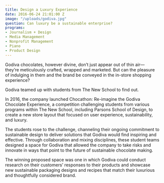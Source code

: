 ```yaml
---
title: Design a Luxury Experience
date: 2016-06-24 21:01:00 Z
image: "/uploads/godiva.jpg"
question: Can luxury be a sustainable enterprise?
programs:
- Journalism + Design
- Media Management
- Nonprofit Management
- Piano
- Product Design
---
```


Godiva chocolates, however divine, don’t just appear out of thin air— they’re meticulously crafted, wrapped and marketed. But can the pleasure of indulging in them and the brand be conveyed in the in-store shopping experience?

Godiva teamed up with students from The New School to find out. 

In 2016, the company launched Chocathon: Re-imagine the Godiva Chocolate Experience, a competition challenging students from various programs within The New School, including Parsons School of Design, to create a new store layout that focused on user experience, sustainability, and luxury. 

The students rose to the challenge, channeling their ongoing commitment to sustainable design to deliver solutions that Godiva would find inspiring and effective. Through collaboration and mixing disciplines, these student teams designed a space for Godiva that allowed the company to take risks and innovate in ways that point to the future of sustainable chocolate making. 

The winning proposed space was one in which Godiva could conduct research on their customers’ responses to their products and showcase new sustainable packaging designs and recipes that match their luxurious and thoughtfully considered brand.

